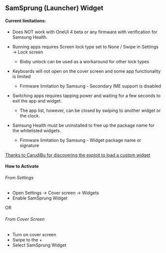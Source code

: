 ## SamSprung (Launcher) Widget

#### Current limitations:

- Does NOT work with OneUI 4 beta or any firmware with verification for Samsung Health.  

- Running apps requires Screen lock type set to None / Swipe in Settings -> Lock screen
    - Bixby unlock can be used as a workaround for other lock types  
    
- Keyboards will not open on the cover screen and some app functionality is limited
    - Firmware limitation by Samsung - Secondary IME support is disabled  
    
- Switching apps requires tapping power and waiting for a few seconds to exit the app and widget.
    - The app list, however, can be closed by swiping to another widget or the clock.  
    
- Samsung Health must be uninstalled to free up the package name for the whitelisted widgets.
    - Firmware limitation by Samsung - Widget package name or signature  

[Thanks to CarudiBu for discovering the exploit to load a custom widget](https://forum.xda-developers.com/t/app-subui-browser-browse-the-web-on-the-cover-screen.4325963/)

#### How to Activate

###### From Settings
- Open Settings -> Cover screen -> Widgets
- Enable SamSprung Widget

OR

###### From Cover Screen
- Turn on cover screen
- Swipe to the +
- Select SamSprung Widget
